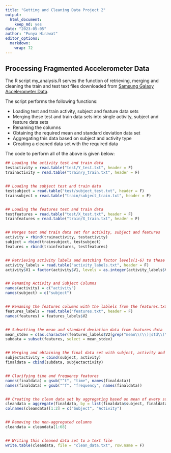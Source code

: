 ```yaml
---
title: "Getting and Cleaning Data Project 2"
output: 
  html_document: 
    keep_md: yes
date: "2023-05-05"
author: "Punya Hirawat"
editor_options: 
  markdown: 
    wrap: 72
---
```




## Processing Fragmented Accelerometer Data

The R script my_analysis.R serves the function of retrieving, merging
and cleaning the train and test text files downloaded from [Samsung
Galaxy Accelerometer
Data](https://d396qusza40orc.cloudfront.net/getdata%2Fprojectfiles%2FUCI%20HAR%20Dataset.zip).

The script performs the following functions:  
- Loading test and train activity, subject and feature data sets  
- Merging these test and train data sets into single activity, subject and feature data sets  
- Renaming the columns  
- Obtaining the required mean and standard deviation data set  
- Aggregating this data based on subject and activity type  
- Creating a cleaned data set with the required data


The code to perform all of the above is given below:

```r
## Loading the activity test and train data
testactivity = read.table("test/Y_test.txt", header = F)
trainactivity = read.table("train/y_train.txt", header = F)


## Loading the subject test and train data
testsubject = read.table("test/subject_test.txt", header = F)
trainsubject = read.table("train/subject_train.txt", header = F)


## Loading the features test and train data
testfeatures = read.table("test/X_test.txt", header = F)
trainfeatures = read.table("train/X_train.txt", header = F)


## Merges test and train data set for activity, subject and features
activity = rbind(trainactivity, testactivity)
subject = rbind(trainsubject, testsubject)
features = rbind(trainfeatures, testfeatures)


## Retrieving activity labels and matching factor levels(1-6) to these
activity_labels = read.table("activity_labels.txt", header = F)
activity$V1 = factor(activity$V1, levels = as.integer(activity_labels$V1), labels = activity_labels$V2)


## Renaming Activity and Subject Columns
names(activity) = c("activity")
names(subject) = c("subject")


## Renaming the features columns with the lablels from the features.txt file
features_labels = read.table("features.txt", header = F)
names(features) = features_labels$V2


## Subsetting the mean and standard deviation data from features data
mean_stdev = c(as.character(features_labels$V2[grep("mean\\(\\)|std\\(\\)", features_labels$V2)]))
subdata = subset(features, select = mean_stdev)


## Merging and obtaining the final data set with subject, activity and features
subjectactivity = cbind(subject, activity)
finaldata = cbind(subdata, subjectactivity)


## Clarifying time and frequency features 
names(finaldata) = gsub("^t", "time", names(finaldata))
names(finaldata) = gsub("^f", "frequency", names(finaldata))


## Creating the clean data set by aggregating based on mean of every subject and activity
cleandata = aggregate(finaldata, by = list(finaldata$subject, finaldata$activity), FUN = mean)
colnames(cleandata)[1:2] = c("Subject", "Activity")


## Removing the non-aggregated columns
cleandata = cleandata[1:68]


## Writing this cleaned data set to a text file
write.table(cleandata, file = "clean_data.txt", row.name = F)
```
